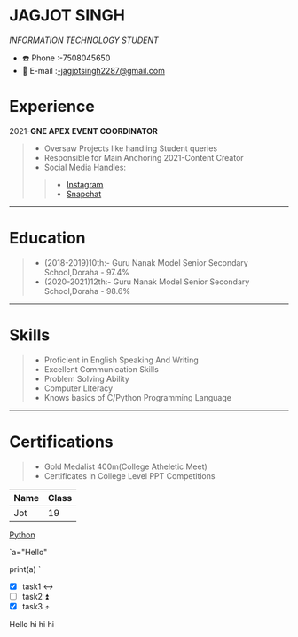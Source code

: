 # JAGJOT SINGH

*INFORMATION TECHNOLOGY STUDENT*

* :phone: Phone :-7508045650
* :email: E-mail :-jagjotsingh2287@gmail.com

# Experience

2021-**GNE APEX EVENT COORDINATOR**

>* Oversaw Projects like handling Student queries
>* Responsible for Main Anchoring 2021-Content Creator
>* Social Media Handles:
>
>>* [Instagram](https://www.instagram.com/invites/contact/?i=1avaurvcodcl0&utm_content=6t7c6fm)
>>* [Snapchat](https://www.snapchat.com/add/jot22871?share_id=4Y9a9g0SGUs&locale=en-GB)

---

# Education

>* (2018-2019)10th:- Guru Nanak Model Senior Secondary School,Doraha - 97.4%
>* (2020-2021)12th:- Guru Nanak Model Senior Secondary School,Doraha - 98.6%

---

# Skills

>* Proficient in English Speaking And Writing
>* Excellent Communication Skills
>* Problem Solving Ability
>* Computer LIteracy
>* Knows basics of C/Python Programming Language

---

# Certifications

>* Gold Medalist 400m(College Atheletic Meet)
>* Certificates in College Level PPT Competitions

Name |Class
---|---
Jot |19


[Python](https://user-images.githubusercontent.com/109655748/180472552-6ea38ec2-4a16-4d58-a5b9-f3d98d980d55.png)


`a="Hello"

print(a)
`

- [x] task1 ↔️
- [ ] task2 ⏫
- [x] task3 ⤴️

Hello
hi
hi
hi







